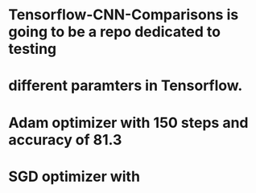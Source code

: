 # Tensorflow-CNN-Comparisons is going to be a repo dedicated to testing 
# 	different paramters in Tensorflow.
# Adam optimizer with 150 steps and accuracy of 81.3
# SGD optimizer with 
